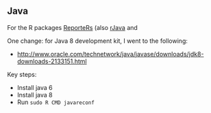 ## Java

For the R packages
[ReporteRs](https://davidgohel.github.io/ReporteRs/) (also
[rJava](http://www.rforge.net/rJava/) and

One change: for Java 8 development kit, I went to the following:

- <http://www.oracle.com/technetwork/java/javase/downloads/jdk8-downloads-2133151.html>

Key steps:

- Install java 6
- Install java 8
- Run `sudo R CMD javareconf`
